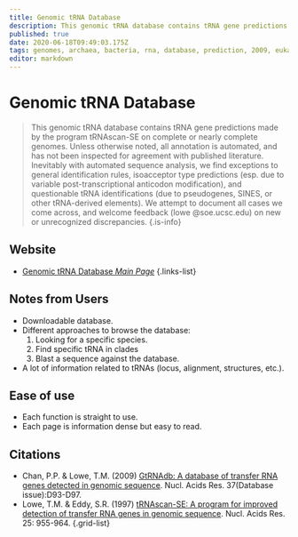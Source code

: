 ```yaml
---
title: Genomic tRNA Database
description: This genomic tRNA database contains tRNA gene predictions made by the program tRNAscan-SE on complete or nearly complete genomes.
published: true
date: 2020-06-18T09:49:03.175Z
tags: genomes, archaea, bacteria, rna, database, prediction, 2009, eukaryota, 1997
editor: markdown
---
```


# Genomic tRNA Database

> This genomic tRNA database contains tRNA gene predictions made by the program tRNAscan-SE on complete or nearly complete genomes. Unless otherwise noted, all annotation is automated, and has not been inspected for agreement with published literature. 
&NewLine;
Inevitably with automated sequence analysis, we find exceptions to general identification rules, isoacceptor type predictions (esp. due to variable post-transcriptional anticodon modification), and questionable tRNA identifications (due to pseudogenes, SINES, or other tRNA-derived elements). We attempt to document all cases we come across, and welcome feedback (lowe @soe.ucsc.edu) on new or unrecognized discrepancies.
{.is-info}

 

## Website 

- [Genomic tRNA Database *Main Page*](http://lowelab.ucsc.edu/GtRNAdb/)
 {.links-list}
 
 ## Notes from Users
 - Downloadable database.
 - Different approaches to browse the database:
   1.  Looking for a specific species.
   2. Find specific tRNA in clades
   3. Blast a sequence against the database.
 - A lot of information related to  tRNAs (locus, alignment, structures, etc.).
 
 ## Ease of use
- Each function is straight to use.
- Each page is information dense but easy to read.

## Citations

- Chan, P.P. & Lowe, T.M. (2009) [GtRNAdb: A database of transfer RNA genes detected in genomic sequence](https://academic.oup.com/nar/article/37/suppl_1/D93/1010599?searchresult=1). Nucl. Acids Res. 37(Database issue):D93-D97. 
- Lowe, T.M. & Eddy, S.R. (1997) [tRNAscan-SE: A program for improved detection of transfer RNA genes in genomic sequence](http://www.ncbi.nlm.nih.gov/pubmed/9023104?dopt=Abstract). Nucl. Acids Res. 25: 955-964. 
{.grid-list}

 